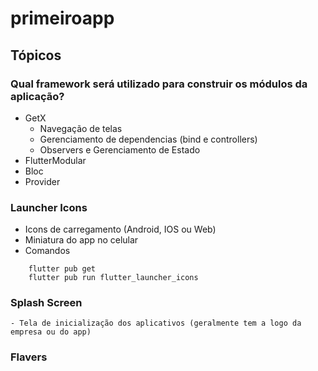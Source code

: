 # primeiroapp

## Tópicos

### Qual framework será utilizado para construir os módulos da aplicação?

- GetX
    - Navegação de telas
    - Gerenciamento de dependencias (bind e controllers)
    - Observers e Gerenciamento de Estado
- FlutterModular
- Bloc
- Provider

### Launcher Icons

- Icons de carregamento (Android, IOS ou Web)
- Miniatura do app no celular
- Comandos
```
    flutter pub get
    flutter pub run flutter_launcher_icons
```

### Splash Screen

    - Tela de inicialização dos aplicativos (geralmente tem a logo da empresa ou do app)


### Flavers